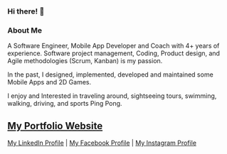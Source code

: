### Hi there! 👋

<!--
**Dot-Develop/Dot-Develop** is a ✨ _special_ ✨ repository because its `README.md` (this file) appears on your GitHub profile.

Here are some ideas to get you started:

- 🔭 I’m currently working on ...
- 🌱 I’m currently learning ...
- 👯 I’m looking to collaborate on ...
- 🤔 I’m looking for help with ...
- 💬 Ask me about ...
- 📫 How to reach me: ...
- 😄 Pronouns: ...
- ⚡ Fun fact: ...
-->

### About Me
A Software Engineer, Mobile App Developer and Coach with 4+ years of experience.
Software project management, Coding, Product design, and Agile methodologies (Scrum, Kanban) is my passion.

In the past, I designed, implemented, developed and maintained some Mobile Apps and 2D Games.

I enjoy and Interested in traveling around, sightseeing tours, swimming, walking, driving, and sports Ping Pong.

[My Portfolio Website](https://myportfolio.dot-develop.com/)
----------------------------
[My LinkedIn Profile](https://www.linkedin.com/in/mohammedyousifali/)
|
[My Facebook Profile](https://www.facebook.com/Mohammed.Yousif1998/)
|
[My Instagram Profile](https://www.instagram.com/mohammed.yousif.ali/)
